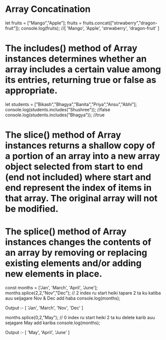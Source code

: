 # Array Concatination

let fruits = ["Mango","Apple"];
fruits = fruits.concat(["strwaberry","dragon-fruit"]);
console.log(fruits);    //[ 'Mango', 'Apple', 'strwaberry', 'dragon-fruit' ]



# The includes() method of Array instances determines whether an array includes a certain value among its entries, returning true or false as appropriate.

let students = ["Bikash","Bhagya","Banita","Priya","Ansu","Abhi"];
console.log(students.includes("Shushree"));  //false
console.log(students.includes("Bhagya"));   //true


# The slice() method of Array instances returns a shallow copy of a portion of an array into a new array object selected from start to end (end not included) where start and end represent the index of items in that array. The original array will not be modified.




# The splice() method of Array instances changes the contents of an array by removing or replacing existing elements and/or adding new elements in place.

const months = ['Jan', 'March', 'April', 'June'];
months.splice(2,2,"Nov","Dec");    // 2 index ru start heiki tapare 2 ta ku katiba auu seijagare Nov & Dec add haba
console.log(months);

Output :- [ 'Jan', 'March', 'Nov', 'Dec' ]

months.splice(0,2,"May");     // 0 index ru start heiki 2 ta ku delete karib auu sejagare May add kariba
console.log(months);

Output :- [ 'May', 'April', 'June' ]



